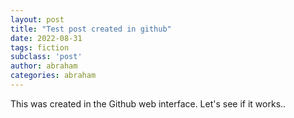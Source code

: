 ```yaml
---
layout: post
title: "Test post created in github"
date: 2022-08-31
tags: fiction
subclass: 'post'
author: abraham
categories: abraham
---
```


This was created in the Github web interface. Let's see if it works..
